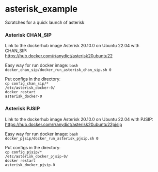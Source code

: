 # asterisk_example
Scratches for a quick launch of asterisk

### Asterisk CHAN_SIP
Link to the dockerhub image Asterisk 20.10.0 on Ubuntu 22.04 with CHAN_SIP:<br>
https://hub.docker.com/r/anydict/asterisk20ubuntu22


Easy way for run docker image:
<code>bash docker_chan_sip/docker_run_asterisk_chan_sip.sh 0</code>

Put configs in the directory:<br>
<code>cp config_chan_sip/* /etc/asterisk_docker-0/</code><br>
<code>docker restart asterisk_docker-0</code>

### Asterisk PJSIP
Link to the dockerhub image Asterisk 20.10.0 on Ubuntu 22.04 with PJSIP:<br>
https://hub.docker.com/r/anydict/asterisk20ubuntu22pjsip


Easy way for run docker image:
<code>bash docker_pjsip/docker_run_asterisk_pjsip.sh 0</code>

Put configs in the directory:<br>
<code>cp config_pjsip/* /etc/asterisk_docker_pjsip-0/</code><br>
<code>docker restart asterisk_docker_pjsip-0</code>
